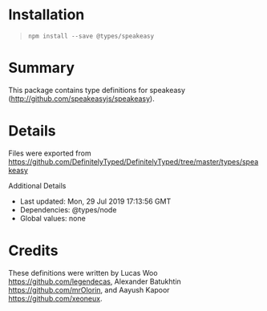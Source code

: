 # Installation
> `npm install --save @types/speakeasy`

# Summary
This package contains type definitions for speakeasy (http://github.com/speakeasyjs/speakeasy).

# Details
Files were exported from https://github.com/DefinitelyTyped/DefinitelyTyped/tree/master/types/speakeasy

Additional Details
 * Last updated: Mon, 29 Jul 2019 17:13:56 GMT
 * Dependencies: @types/node
 * Global values: none

# Credits
These definitions were written by Lucas Woo <https://github.com/legendecas>, Alexander Batukhtin <https://github.com/mrOlorin>, and Aayush Kapoor <https://github.com/xeoneux>.
